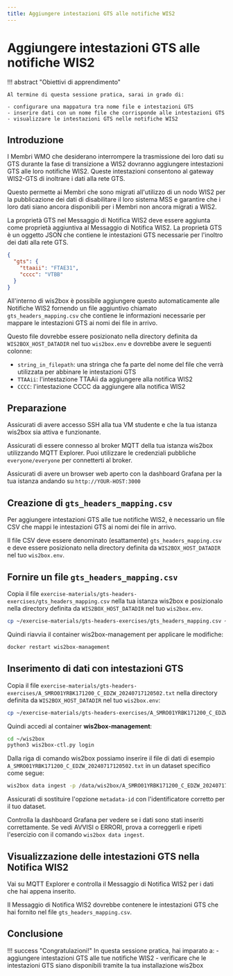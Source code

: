 ```yaml
---
title: Aggiungere intestazioni GTS alle notifiche WIS2
---
```


# Aggiungere intestazioni GTS alle notifiche WIS2

!!! abstract "Obiettivi di apprendimento"

    Al termine di questa sessione pratica, sarai in grado di:
    
    - configurare una mappatura tra nome file e intestazioni GTS
    - inserire dati con un nome file che corrisponde alle intestazioni GTS
    - visualizzare le intestazioni GTS nelle notifiche WIS2

## Introduzione

I Membri WMO che desiderano interrompere la trasmissione dei loro dati su GTS durante la fase di transizione a WIS2 dovranno aggiungere intestazioni GTS alle loro notifiche WIS2. Queste intestazioni consentono al gateway WIS2-GTS di inoltrare i dati alla rete GTS.

Questo permette ai Membri che sono migrati all'utilizzo di un nodo WIS2 per la pubblicazione dei dati di disabilitare il loro sistema MSS e garantire che i loro dati siano ancora disponibili per i Membri non ancora migrati a WIS2.

La proprietà GTS nel Messaggio di Notifica WIS2 deve essere aggiunta come proprietà aggiuntiva al Messaggio di Notifica WIS2. La proprietà GTS è un oggetto JSON che contiene le intestazioni GTS necessarie per l'inoltro dei dati alla rete GTS.

```json
{
  "gts": {
    "ttaaii": "FTAE31",
    "cccc": "VTBB"
  }
}
```

All'interno di wis2box è possibile aggiungere questo automaticamente alle Notifiche WIS2 fornendo un file aggiuntivo chiamato `gts_headers_mapping.csv` che contiene le informazioni necessarie per mappare le intestazioni GTS ai nomi dei file in arrivo.

Questo file dovrebbe essere posizionato nella directory definita da `WIS2BOX_HOST_DATADIR` nel tuo `wis2box.env` e dovrebbe avere le seguenti colonne:

- `string_in_filepath`: una stringa che fa parte del nome del file che verrà utilizzata per abbinare le intestazioni GTS
- `TTAAii`: l'intestazione TTAAii da aggiungere alla notifica WIS2
- `CCCC`: l'intestazione CCCC da aggiungere alla notifica WIS2

## Preparazione

Assicurati di avere accesso SSH alla tua VM studente e che la tua istanza wis2box sia attiva e funzionante.

Assicurati di essere connesso al broker MQTT della tua istanza wis2box utilizzando MQTT Explorer. Puoi utilizzare le credenziali pubbliche `everyone/everyone` per connetterti al broker.

Assicurati di avere un browser web aperto con la dashboard Grafana per la tua istanza andando su `http://YOUR-HOST:3000`

## Creazione di `gts_headers_mapping.csv`

Per aggiungere intestazioni GTS alle tue notifiche WIS2, è necessario un file CSV che mappi le intestazioni GTS ai nomi dei file in arrivo.

Il file CSV deve essere denominato (esattamente) `gts_headers_mapping.csv` e deve essere posizionato nella directory definita da `WIS2BOX_HOST_DATADIR` nel tuo `wis2box.env`.

## Fornire un file `gts_headers_mapping.csv`
    
Copia il file `exercise-materials/gts-headers-exercises/gts_headers_mapping.csv` nella tua istanza wis2box e posizionalo nella directory definita da `WIS2BOX_HOST_DATADIR` nel tuo `wis2box.env`.

```bash
cp ~/exercise-materials/gts-headers-exercises/gts_headers_mapping.csv ~/wis2box-data
```

Quindi riavvia il container wis2box-management per applicare le modifiche:

```bash
docker restart wis2box-management
```

## Inserimento di dati con intestazioni GTS

Copia il file `exercise-materials/gts-headers-exercises/A_SMRO01YRBK171200_C_EDZW_20240717120502.txt` nella directory definita da `WIS2BOX_HOST_DATADIR` nel tuo `wis2box.env`:

```bash
cp ~/exercise-materials/gts-headers-exercises/A_SMRO01YRBK171200_C_EDZW_20240717120502.txt ~/wis2box-data
```

Quindi accedi al container **wis2box-management**:

```bash
cd ~/wis2box
python3 wis2box-ctl.py login
```

Dalla riga di comando wis2box possiamo inserire il file di dati di esempio `A_SMRO01YRBK171200_C_EDZW_20240717120502.txt` in un dataset specifico come segue:

```bash
wis2box data ingest -p /data/wis2box/A_SMRO01YRBK171200_C_EDZW_20240717120502.txt --metadata-id urn:wmo:md:not-my-centre:core.surface-based-observations.synop
```

Assicurati di sostituire l'opzione `metadata-id` con l'identificatore corretto per il tuo dataset.

Controlla la dashboard Grafana per vedere se i dati sono stati inseriti correttamente. Se vedi AVVISI o ERRORI, prova a correggerli e ripeti l'esercizio con il comando `wis2box data ingest`.

## Visualizzazione delle intestazioni GTS nella Notifica WIS2

Vai su MQTT Explorer e controlla il Messaggio di Notifica WIS2 per i dati che hai appena inserito.

Il Messaggio di Notifica WIS2 dovrebbe contenere le intestazioni GTS che hai fornito nel file `gts_headers_mapping.csv`.

## Conclusione

!!! success "Congratulazioni!"
    In questa sessione pratica, hai imparato a:
      - aggiungere intestazioni GTS alle tue notifiche WIS2
      - verificare che le intestazioni GTS siano disponibili tramite la tua installazione wis2box